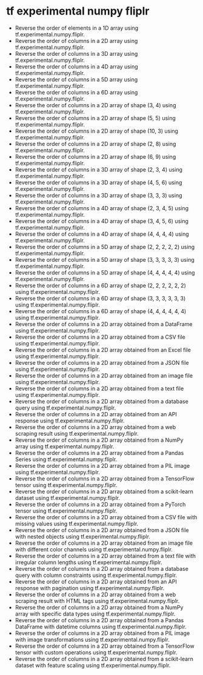 # tf experimental numpy fliplr

- Reverse the order of elements in a 1D array using tf.experimental.numpy.fliplr.
- Reverse the order of columns in a 2D array using tf.experimental.numpy.fliplr.
- Reverse the order of columns in a 3D array using tf.experimental.numpy.fliplr.
- Reverse the order of columns in a 4D array using tf.experimental.numpy.fliplr.
- Reverse the order of columns in a 5D array using tf.experimental.numpy.fliplr.
- Reverse the order of columns in a 6D array using tf.experimental.numpy.fliplr.
- Reverse the order of columns in a 2D array of shape (3, 4) using tf.experimental.numpy.fliplr.
- Reverse the order of columns in a 2D array of shape (5, 5) using tf.experimental.numpy.fliplr.
- Reverse the order of columns in a 2D array of shape (10, 3) using tf.experimental.numpy.fliplr.
- Reverse the order of columns in a 2D array of shape (2, 8) using tf.experimental.numpy.fliplr.
- Reverse the order of columns in a 2D array of shape (6, 9) using tf.experimental.numpy.fliplr.
- Reverse the order of columns in a 3D array of shape (2, 3, 4) using tf.experimental.numpy.fliplr.
- Reverse the order of columns in a 3D array of shape (4, 5, 6) using tf.experimental.numpy.fliplr.
- Reverse the order of columns in a 3D array of shape (3, 3, 3) using tf.experimental.numpy.fliplr.
- Reverse the order of columns in a 4D array of shape (2, 3, 4, 5) using tf.experimental.numpy.fliplr.
- Reverse the order of columns in a 4D array of shape (3, 4, 5, 6) using tf.experimental.numpy.fliplr.
- Reverse the order of columns in a 4D array of shape (4, 4, 4, 4) using tf.experimental.numpy.fliplr.
- Reverse the order of columns in a 5D array of shape (2, 2, 2, 2, 2) using tf.experimental.numpy.fliplr.
- Reverse the order of columns in a 5D array of shape (3, 3, 3, 3, 3) using tf.experimental.numpy.fliplr.
- Reverse the order of columns in a 5D array of shape (4, 4, 4, 4, 4) using tf.experimental.numpy.fliplr.
- Reverse the order of columns in a 6D array of shape (2, 2, 2, 2, 2, 2) using tf.experimental.numpy.fliplr.
- Reverse the order of columns in a 6D array of shape (3, 3, 3, 3, 3, 3) using tf.experimental.numpy.fliplr.
- Reverse the order of columns in a 6D array of shape (4, 4, 4, 4, 4, 4) using tf.experimental.numpy.fliplr.
- Reverse the order of columns in a 2D array obtained from a DataFrame using tf.experimental.numpy.fliplr.
- Reverse the order of columns in a 2D array obtained from a CSV file using tf.experimental.numpy.fliplr.
- Reverse the order of columns in a 2D array obtained from an Excel file using tf.experimental.numpy.fliplr.
- Reverse the order of columns in a 2D array obtained from a JSON file using tf.experimental.numpy.fliplr.
- Reverse the order of columns in a 2D array obtained from an image file using tf.experimental.numpy.fliplr.
- Reverse the order of columns in a 2D array obtained from a text file using tf.experimental.numpy.fliplr.
- Reverse the order of columns in a 2D array obtained from a database query using tf.experimental.numpy.fliplr.
- Reverse the order of columns in a 2D array obtained from an API response using tf.experimental.numpy.fliplr.
- Reverse the order of columns in a 2D array obtained from a web scraping result using tf.experimental.numpy.fliplr.
- Reverse the order of columns in a 2D array obtained from a NumPy array using tf.experimental.numpy.fliplr.
- Reverse the order of columns in a 2D array obtained from a Pandas Series using tf.experimental.numpy.fliplr.
- Reverse the order of columns in a 2D array obtained from a PIL image using tf.experimental.numpy.fliplr.
- Reverse the order of columns in a 2D array obtained from a TensorFlow tensor using tf.experimental.numpy.fliplr.
- Reverse the order of columns in a 2D array obtained from a scikit-learn dataset using tf.experimental.numpy.fliplr.
- Reverse the order of columns in a 2D array obtained from a PyTorch tensor using tf.experimental.numpy.fliplr.
- Reverse the order of columns in a 2D array obtained from a CSV file with missing values using tf.experimental.numpy.fliplr.
- Reverse the order of columns in a 2D array obtained from a JSON file with nested objects using tf.experimental.numpy.fliplr.
- Reverse the order of columns in a 2D array obtained from an image file with different color channels using tf.experimental.numpy.fliplr.
- Reverse the order of columns in a 2D array obtained from a text file with irregular column lengths using tf.experimental.numpy.fliplr.
- Reverse the order of columns in a 2D array obtained from a database query with column constraints using tf.experimental.numpy.fliplr.
- Reverse the order of columns in a 2D array obtained from an API response with pagination using tf.experimental.numpy.fliplr.
- Reverse the order of columns in a 2D array obtained from a web scraping result with HTML tags using tf.experimental.numpy.fliplr.
- Reverse the order of columns in a 2D array obtained from a NumPy array with specific data types using tf.experimental.numpy.fliplr.
- Reverse the order of columns in a 2D array obtained from a Pandas DataFrame with datetime columns using tf.experimental.numpy.fliplr.
- Reverse the order of columns in a 2D array obtained from a PIL image with image transformations using tf.experimental.numpy.fliplr.
- Reverse the order of columns in a 2D array obtained from a TensorFlow tensor with custom operations using tf.experimental.numpy.fliplr.
- Reverse the order of columns in a 2D array obtained from a scikit-learn dataset with feature scaling using tf.experimental.numpy.fliplr.